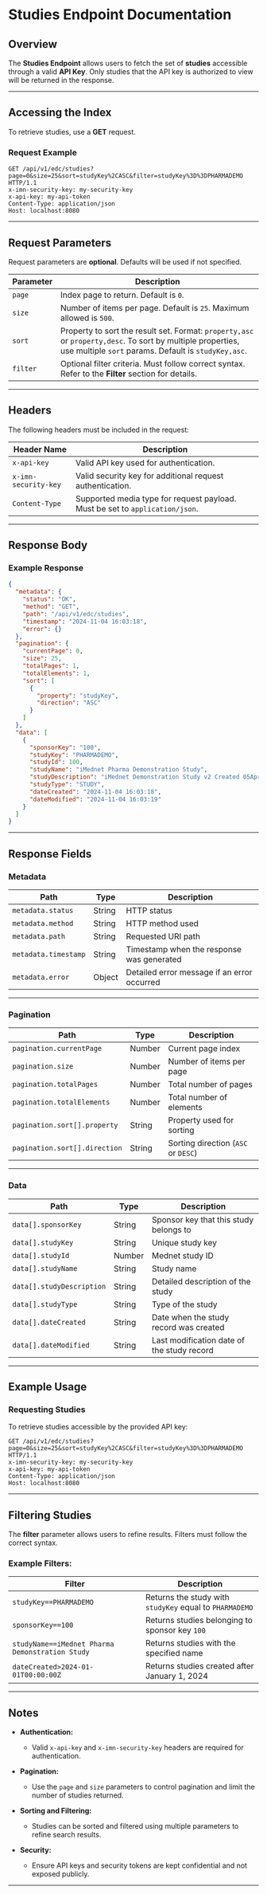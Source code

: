 # Studies Endpoint Documentation

## Overview

The **Studies Endpoint** allows users to fetch the set of **studies** accessible through a valid **API Key**. Only studies that the API key is authorized to view will be returned in the response.

---

## Accessing the Index

To retrieve studies, use a **GET** request.

### Request Example

```http
GET /api/v1/edc/studies?page=0&size=25&sort=studyKey%2CASC&filter=studyKey%3D%3DPHARMADEMO HTTP/1.1
x-imn-security-key: my-security-key
x-api-key: my-api-token
Content-Type: application/json
Host: localhost:8080
```

---

## Request Parameters

Request parameters are **optional**. Defaults will be used if not specified.

| Parameter   | Description                                                                                                                                                           |
|-------------|-----------------------------------------------------------------------------------------------------------------------------------------------------------------------|
| `page`      | Index page to return. Default is `0`.                                                                                                                                 |
| `size`      | Number of items per page. Default is `25`. Maximum allowed is `500`.                                                                                                  |
| `sort`      | Property to sort the result set. Format: `property,asc` or `property,desc`. To sort by multiple properties, use multiple `sort` params. Default is `studyKey,asc`.    |
| `filter`    | Optional filter criteria. Must follow correct syntax. Refer to the **Filter** section for details.                                                                    |

---

## Headers

The following headers must be included in the request:

| Header Name           | Description                                                                          |
|-----------------------|--------------------------------------------------------------------------------------|
| `x-api-key`           | Valid API key used for authentication.                                               |
| `x-imn-security-key`  | Valid security key for additional request authentication.                            |
| `Content-Type`        | Supported media type for request payload. Must be set to `application/json`.         |

---

## Response Body

### Example Response

```json
{
  "metadata": {
    "status": "OK",
    "method": "GET",
    "path": "/api/v1/edc/studies",
    "timestamp": "2024-11-04 16:03:18",
    "error": {}
  },
  "pagination": {
    "currentPage": 0,
    "size": 25,
    "totalPages": 1,
    "totalElements": 1,
    "sort": [
      {
        "property": "studyKey",
        "direction": "ASC"
      }
    ]
  },
  "data": [
    {
      "sponsorKey": "100",
      "studyKey": "PHARMADEMO",
      "studyId": 100,
      "studyName": "iMednet Pharma Demonstration Study",
      "studyDescription": "iMednet Demonstration Study v2 Created 05April2018 After A5 Release",
      "studyType": "STUDY",
      "dateCreated": "2024-11-04 16:03:18",
      "dateModified": "2024-11-04 16:03:19"
    }
  ]
}
```

---

## Response Fields

### **Metadata**

| Path                  | Type    | Description                                      |
|-----------------------|---------|--------------------------------------------------|
| `metadata.status`     | String  | HTTP status                                      |
| `metadata.method`     | String  | HTTP method used                                 |
| `metadata.path`       | String  | Requested URI path                               |
| `metadata.timestamp`  | String  | Timestamp when the response was generated        |
| `metadata.error`      | Object  | Detailed error message if an error occurred      |

---

### **Pagination**

| Path                        | Type    | Description                                    |
|-----------------------------|---------|------------------------------------------------|
| `pagination.currentPage`    | Number  | Current page index                             |
| `pagination.size`           | Number  | Number of items per page                       |
| `pagination.totalPages`     | Number  | Total number of pages                          |
| `pagination.totalElements`  | Number  | Total number of elements                       |
| `pagination.sort[].property`| String  | Property used for sorting                      |
| `pagination.sort[].direction`| String | Sorting direction (`ASC` or `DESC`)            |

---

### **Data**

| Path                          | Type      | Description                                                  |
|-------------------------------|-----------|--------------------------------------------------------------|
| `data[].sponsorKey`           | String    | Sponsor key that this study belongs to                        |
| `data[].studyKey`             | String    | Unique study key                                              |
| `data[].studyId`              | Number    | Mednet study ID                                               |
| `data[].studyName`            | String    | Study name                                                    |
| `data[].studyDescription`     | String    | Detailed description of the study                              |
| `data[].studyType`            | String    | Type of the study                                             |
| `data[].dateCreated`          | String    | Date when the study record was created                        |
| `data[].dateModified`         | String    | Last modification date of the study record                    |

---

## Example Usage

### **Requesting Studies**

To retrieve studies accessible by the provided API key:

```http
GET /api/v1/edc/studies?page=0&size=25&sort=studyKey%2CASC&filter=studyKey%3D%3DPHARMADEMO HTTP/1.1
x-imn-security-key: my-security-key
x-api-key: my-api-token
Content-Type: application/json
Host: localhost:8080
```

---

## Filtering Studies

The **filter** parameter allows users to refine results. Filters must follow the correct syntax.

### **Example Filters:**

| Filter                                | Description                                                      |
|---------------------------------------|------------------------------------------------------------------|
| `studyKey==PHARMADEMO`               | Returns the study with `studyKey` equal to `PHARMADEMO`         |
| `sponsorKey==100`                    | Returns studies belonging to sponsor key `100`                   |
| `studyName==iMednet Pharma Demonstration Study` | Returns studies with the specified name             |
| `dateCreated>2024-01-01T00:00:00Z`   | Returns studies created after January 1, 2024                    |

---

## Notes

- **Authentication:**
  - Valid `x-api-key` and `x-imn-security-key` headers are required for authentication.

- **Pagination:**
  - Use the `page` and `size` parameters to control pagination and limit the number of studies returned.

- **Sorting and Filtering:**
  - Studies can be sorted and filtered using multiple parameters to refine search results.

- **Security:**
  - Ensure API keys and security tokens are kept confidential and not exposed publicly.

---
